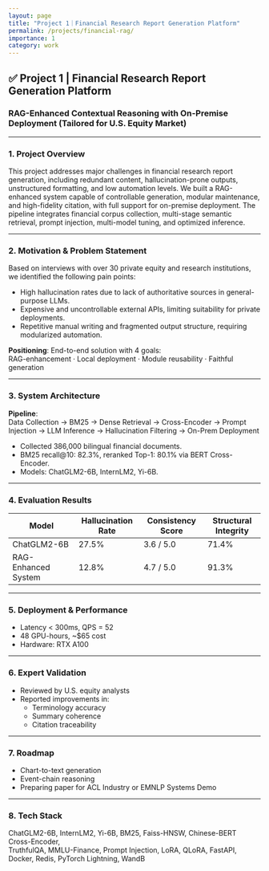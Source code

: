 ```yaml
---
layout: page
title: "Project 1｜Financial Research Report Generation Platform"
permalink: /projects/financial-rag/
importance: 1
category: work
---
```


## ✅ Project 1 | Financial Research Report Generation Platform

### RAG-Enhanced Contextual Reasoning with On-Premise Deployment (Tailored for U.S. Equity Market)

---

### 1. Project Overview

This project addresses major challenges in financial research report generation, including redundant content, hallucination-prone outputs, unstructured formatting, and low automation levels. We built a RAG-enhanced system capable of controllable generation, modular maintenance, and high-fidelity citation, with full support for on-premise deployment. The pipeline integrates financial corpus collection, multi-stage semantic retrieval, prompt injection, multi-model tuning, and optimized inference.

---

### 2. Motivation & Problem Statement

Based on interviews with over 30 private equity and research institutions, we identified the following pain points:

- High hallucination rates due to lack of authoritative sources in general-purpose LLMs.
- Expensive and uncontrollable external APIs, limiting suitability for private deployments.
- Repetitive manual writing and fragmented output structure, requiring modularized automation.

**Positioning**: End-to-end solution with 4 goals:  
RAG-enhancement · Local deployment · Module reusability · Faithful generation

---

### 3. System Architecture

**Pipeline**:  
Data Collection → BM25 → Dense Retrieval → Cross-Encoder → Prompt Injection → LLM Inference → Hallucination Filtering → On-Prem Deployment

- Collected 386,000 bilingual financial documents.
- BM25 recall@10: 82.3%, reranked Top-1: 80.1% via BERT Cross-Encoder.
- Models: ChatGLM2-6B, InternLM2, Yi-6B.

---

### 4. Evaluation Results

| Model                | Hallucination Rate | Consistency Score | Structural Integrity |
|---------------------|--------------------|-------------------|----------------------|
| ChatGLM2-6B         | 27.5%              | 3.6 / 5.0         | 71.4%                |
| RAG-Enhanced System | 12.8%              | 4.7 / 5.0         | 91.3%                |

---

### 5. Deployment & Performance

- Latency < 300ms, QPS = 52
- 48 GPU-hours, ~$65 cost
- Hardware: RTX A100

---

### 6. Expert Validation

- Reviewed by U.S. equity analysts
- Reported improvements in:
  - Terminology accuracy
  - Summary coherence
  - Citation traceability

---

### 7. Roadmap

- Chart-to-text generation
- Event-chain reasoning
- Preparing paper for ACL Industry or EMNLP Systems Demo

---

### 8. Tech Stack

ChatGLM2-6B, InternLM2, Yi-6B, BM25, Faiss-HNSW, Chinese-BERT Cross-Encoder,  
TruthfulQA, MMLU-Finance, Prompt Injection, LoRA, QLoRA, FastAPI, Docker, Redis, PyTorch Lightning, WandB
